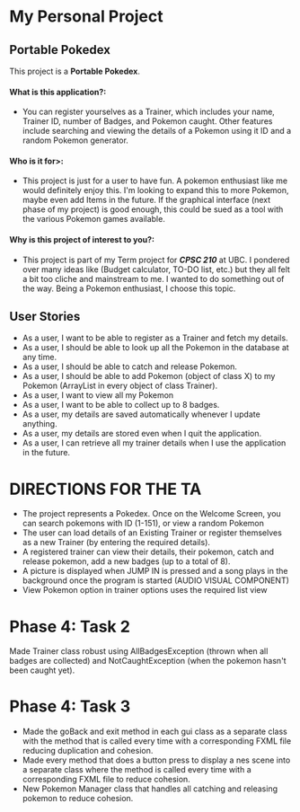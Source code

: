 # My Personal Project

## Portable Pokedex

This project is a **Portable Pokedex**. 

#### What is this application?:

- You can register yourselves as a Trainer, which includes your name, Trainer ID, number of Badges, and Pokemon caught.
Other features include searching and viewing the details of a Pokemon using it ID and a random Pokemon generator.

#### Who is it for>:

- This project is just for a user to have fun. A pokemon enthusiast like me would definitely enjoy this. I'm looking to expand this to more Pokemon, maybe even add Items in the future.      If the graphical interface (next phase of my project) is good enough, this could be sued as a tool with the various Pokemon games available.

#### Why is this project of interest to you?:

- This project is part of my Term project for ***CPSC 210*** at UBC. I pondered over many ideas like (Budget calculator, TO-DO list, etc.) but they all felt a bit too cliche and mainstream to me. I wanted to do something out of the way. Being a Pokemon enthusiast, I choose this topic.


## User Stories

- As a user, I want to be able to register as a Trainer and fetch my details.
- As a user, I should be able to look up all the Pokemon in the database at any time.
- As a user, I should be able to catch and release Pokemon.
- As a user, I should be able to add Pokemon (object of class X) to my Pokemon (ArrayList in every object of class Trainer).
- As a user, I want to view all my Pokemon
- As a user, I want to be able to collect up to 8 badges.
- As a user, my details are saved automatically whenever I update anything.
- As a user, my details are stored even when I quit the application.
- As a user, I can retrieve all my trainer details when I use the application in the future.

# DIRECTIONS FOR THE TA #
- The project represents a Pokedex. Once on the Welcome Screen, you can search pokemons with ID (1-151), or view a random Pokemon
- The user can load details of an Existing Trainer or register themselves as a new Trainer (by entering the required details).
- A registered trainer can view their details, their pokemon, catch and release pokemon, add a new badges (up to a total of 8).
- A picture is displayed when JUMP IN is pressed and a song plays in the background once the program is started (AUDIO VISUAL COMPONENT)
- View Pokemon option in trainer options uses the required list view

# Phase 4: Task 2 #
Made Trainer class robust using AllBadgesException (thrown when all badges are collected) and NotCaughtException (when the pokemon hasn't been caught yet).

# Phase 4: Task 3 #
- Made the goBack and exit method in each gui class as a separate class with the method that is called every time with a corresponding FXML file reducing duplication and cohesion.
- Made every method that does a button press to display a nes scene into a separate class where the method is called every time with a corresponding FXML file to reduce cohesion.
- New Pokemon Manager class that handles all catching and releasing pokemon to reduce cohesion.